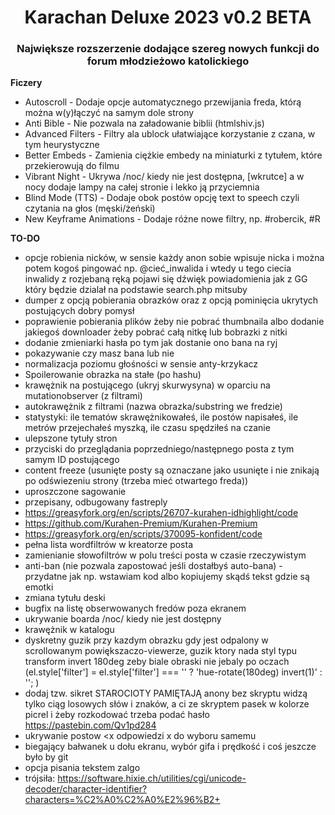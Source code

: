 <h1 align="center">Karachan Deluxe 2023 v0.2 BETA</h1>

<h3 align="center">Największe rozszerzenie dodające szereg nowych funkcji do forum młodzieżowo katolickiego</h3>

**Ficzery**
* Autoscroll - Dodaje opcje automatycznego przewijania freda, którą można w(y)łączyć na samym dole strony
* Anti Bible - Nie pozwala na załadowanie biblii (htmlshiv.js)
* Advanced Filters - Filtry ala ublock ułatwiające korzystanie z czana, w tym heurystyczne
* Better Embeds - Zamienia ciężkie embedy na miniaturki z tytułem, które przekierowują do filmu
* Vibrant Night - Ukrywa /noc/ kiedy nie jest dostępna, [wkrutce] a w nocy dodaje lampy na całej stronie i lekko ją przyciemnia
* Blind Mode (TTS) - Dodaje obok postów opcję text to speech czyli czytania na głos (męski/żeński)
* New Keyframe Animations - Dodaje różne nowe filtry, np. #robercik, #R

**TO-DO**

* opcje robienia nicków, w sensie każdy anon sobie wpisuje nicka i można potem kogoś pingować np. @cieć_inwalida i wtedy u tego ciecia inwalidy z rozjebaną ręką pojawi się dźwięk powiadomienia jak z GG który będzie dzialał na podstawie search.php mitsuby
* dumper z opcją pobierania obrazków oraz z opcją pominięcia ukrytych postujących dobry pomysł
* poprawienie pobierania plików żeby nie pobrać thumbnaila albo dodanie jakiegoś downloader żeby pobrać całą nitkę lub bobrazki z nitki
* dodanie zmieniarki hasła po tym jak dostanie ono bana na ryj
* pokazywanie czy masz bana lub nie
* normalizacja poziomu głośności w sensie anty-krzykacz
* Spoilerowanie obrazka na stałe (po hashu)
* krawężnik na postującego (ukryj skurwysyna) w oparciu na mutationobserver (z filtrami)
* autokrawężnik z filtrami (nazwa obrazka/substring we fredzie)
* statystyki: ile tematów skrawężnikowałeś, ile postów napisałeś, ile metrów przejechałeś myszką, ile czasu spędziłeś na czanie
* ulepszone tytuły stron
* przyciski do przeglądania poprzedniego/następnego posta z tym samym ID postującego
* content freeze (usunięte posty są oznaczane jako usunięte i nie znikają po odświezeniu strony (trzeba mieć otwartego freda))
* uproszczone sagowanie
* przepisany, odbugowany fastreply
* https://greasyfork.org/en/scripts/26707-kurahen-idhighlight/code
* https://github.com/Kurahen-Premium/Kurahen-Premium
* https://greasyfork.org/en/scripts/370095-konfident/code
* pełna lista wordfiltrów w kreatorze posta
* zamienianie słowofiltrów w polu treści posta w czasie rzeczywistym
* anti-ban (nie pozwala zapostować jeśli dostałbyś auto-bana) - przydatne jak np. wstawiam kod albo kopiujemy skądś tekst gdzie są emotki
* zmiana tytułu deski
* bugfix na listę obserwowanych fredów poza ekranem
* ukrywanie boarda /noc/ kiedy nie jest dostępny
* krawężnik w katalogu
* dyskretny guzik przy kazdym obrazku gdy jest odpalony w scrollowanym powiększaczo-viewerze, guzik ktory nada styl typu transform invert 180deg zeby biale obraski nie jebaly po oczach (el.style['filter'] = el.style['filter'] === '' ? 'hue-rotate(180deg) invert(1)' : ''; )
* dodaj tzw. sikret STAROCIOTY PAMIĘTAJĄ anony bez skryptu widzą tylko ciąg losowych słów i znaków, a ci ze skryptem pasek w kolorze picrel i żeby rozkodować trzeba podać hasło https://pastebin.com/Qv1pd284
* ukrywanie postow <x odpowiedzi x do wyboru samemu
* biegający bałwanek u dołu ekranu, wybór gifa i prędkość i coś jeszcze było by git
* opcja pisania tekstem zalgo
* trójsiła: https://software.hixie.ch/utilities/cgi/unicode-decoder/character-identifier?characters=%C2%A0%C2%A0%E2%96%B2+
